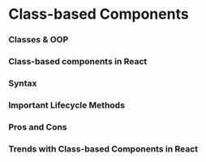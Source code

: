# Class-based Components

### Classes & OOP
### Class-based components in React
### Syntax
### Important Lifecycle Methods
### Pros and Cons
### Trends with Class-based Components in React

